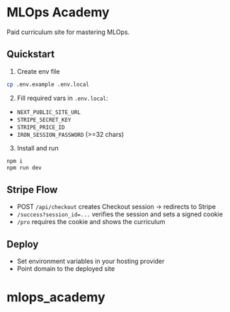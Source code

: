 # MLOps Academy

Paid curriculum site for mastering MLOps.

## Quickstart

1. Create env file

```bash
cp .env.example .env.local
```

2. Fill required vars in `.env.local`:
- `NEXT_PUBLIC_SITE_URL`
- `STRIPE_SECRET_KEY`
- `STRIPE_PRICE_ID`
- `IRON_SESSION_PASSWORD` (>=32 chars)

3. Install and run

```bash
npm i
npm run dev
```

## Stripe Flow
- POST `/api/checkout` creates Checkout session → redirects to Stripe
- `/success?session_id=...` verifies the session and sets a signed cookie
- `/pro` requires the cookie and shows the curriculum

## Deploy
- Set environment variables in your hosting provider
- Point domain to the deployed site
# mlops_academy
